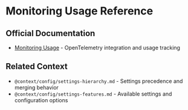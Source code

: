 # Monitoring Usage Reference

## Official Documentation
- [Monitoring Usage](https://docs.claude.com/en/docs/claude-code/monitoring-usage) - OpenTelemetry integration and usage tracking

## Related Context
- `@context/config/settings-hierarchy.md` - Settings precedence and merging behavior
- `@context/config/settings-features.md` - Available settings and configuration options